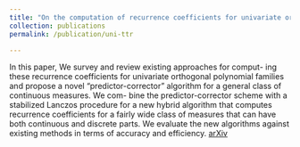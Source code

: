 ```yaml
---
title: "On the computation of recurrence coefficients for univariate orthogonal polynomials"
collection: publications
permalink: /publication/uni-ttr

---
```

In this paper, We survey and review existing approaches for comput- ing these recurrence coefficients for univariate orthogonal polynomial families and propose a novel “predictor-corrector” algorithm for a general class of continuous measures. We com- bine the predictor-corrector scheme with a stabilized Lanczos procedure for a new hybrid algorithm that computes recurrence coefficients for a fairly wide class of measures that can have both continuous and discrete parts. We evaluate the new algorithms against existing methods in terms of accuracy and efficiency.
[arXiv](https://arxiv.org/abs/2101.11963)


